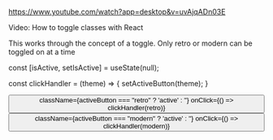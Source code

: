 https://www.youtube.com/watch?app=desktop&v=uvAjqADn03E

Video: How to toggle classes with React

This works through the concept of a toggle. Only
retro or modern can be toggled on at a time


const [isActive, setIsActive] = useState(null);

const clickHandler = (theme) => {
    setActiveButton(theme);
}

<button> 
    className={activeButton === "retro" ? 'active' : ''}
    onClick={() => clickHandler(retro)}
</button> 

<button>
    className={activeButton === "modern" ? 'active' : ''}
    onClick={() => clickHandler(modern)}
</button>

